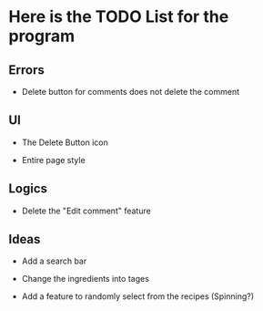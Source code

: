 # Here is the TODO List for the program #

## Errors ##

* Delete button for comments does not delete the comment

## UI ##

* The Delete Button icon

* Entire page style


## Logics ##

* Delete the "Edit comment" feature


## Ideas ##

* Add a search bar

* Change the ingredients into tages

* Add a feature to randomly select from the recipes (Spinning?)



